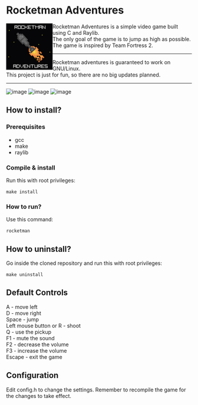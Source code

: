 # Rocketman Adventures
<img align="left" src="res/logo.png" width="25%" height="25%">
Rocketman Adventures is a simple video game built using C and Raylib. <br>
The only goal of the game is to jump as high as possible. <br>
The game is inspired by Team Fortress 2. <br>

---

Rocketman adventures is guaranteed to work on GNU/Linux. <br>
This project is just for fun, so there are no big updates planned. <br>

---

![image](https://github.com/jakub-swiniarski/rocketman-adventures/assets/77209709/1e154f97-cbec-4072-9987-ea0415a8e891)
![image](https://github.com/jakub-swiniarski/rocketman-adventures/assets/77209709/a9ed9f4f-a149-415d-bde6-90b44fd1d5b5)
![image](https://github.com/jakub-swiniarski/rocketman-adventures/assets/77209709/f0596104-8796-4737-95c3-acda63d164f7)

## How to install?
### Prerequisites
- gcc
- make
- raylib

### Compile & install
Run this with root privileges:
```shell
make install
```

### How to run?
Use this command:
```shell
rocketman
```

## How to uninstall?
Go inside the cloned repository and run this with root privileges: <br/>
```shell
make uninstall
```

## Default Controls
A - move left <br/>
D - move right <br/>
Space - jump <br/>
Left mouse button or R - shoot <br/>
Q - use the pickup <br/>
F1 - mute the sound <br/>
F2 - decrease the volume <br/>
F3 - increase the volume <br/>
Escape - exit the game

## Configuration
Edit config.h to change the settings. Remember to recompile the game for the changes to take effect.
